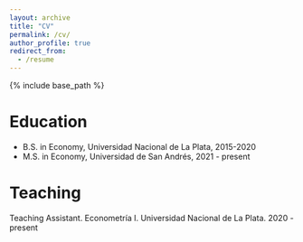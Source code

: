 ```yaml
---
layout: archive
title: "CV"
permalink: /cv/
author_profile: true
redirect_from:
  - /resume
---
```


{% include base_path %}

Education
======
* B.S. in Economy, Universidad Nacional de La Plata, 2015-2020
* M.S. in Economy, Universidad de San Andrés, 2021 - present

Teaching
======
Teaching Assistant. Econometría I. Universidad Nacional de La Plata. 2020 - present
  

